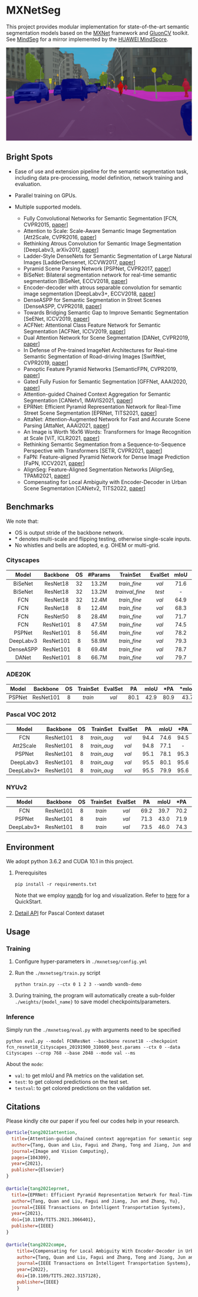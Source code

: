 # MXNetSeg

This project provides modular implementation for state-of-the-art semantic segmentation models based on the [MXNet](https://github.com/apache/incubator-mxnet) framework and [GluonCV](https://github.com/dmlc/gluon-cv) toolkit. See [MindSeg](https://github.com/BebDong/MindSeg) for a mirror implemented by the [HUAWEI MindSpore](https://www.mindspore.cn/en).

![](./demo/demo_citys.png)

## Bright Spots

- Ease of use and extension pipeline for the semantic segmentation task, including data pre-processing, model definition, network training and evaluation.

- Parallel training on GPUs.

- Multiple supported models.

  - Fully Convolutional Networks for Semantic Segmentation [FCN, CVPR2015, [paper](https://www.cv-foundation.org/openaccess/content_cvpr_2015/papers/Long_Fully_Convolutional_Networks_2015_CVPR_paper.pdf)]
  - Attention to Scale: Scale-Aware Semantic Image Segmentation [Att2Scale, CVPR2016, [paper](http://openaccess.thecvf.com/content_cvpr_2016/papers/Chen_Attention_to_Scale_CVPR_2016_paper.pdf)]
  - Rethinking Atrous Convolution for Semantic Image Segmentation [DeepLabv3, arXiv2017, [paper](https://arxiv.org/pdf/1706.05587.pdf)]
  - Ladder-Style DenseNets for Semantic Segmentation of Large Natural Images [LadderDensenet, ICCVW2017, [paper](http://openaccess.thecvf.com/content_ICCV_2017_workshops/papers/w3/Kreso_Ladder-Style_DenseNets_for_ICCV_2017_paper.pdf)]
  - Pyramid Scene Parsing Network [PSPNet, CVPR2017, [paper](http://openaccess.thecvf.com/content_cvpr_2017/papers/Zhao_Pyramid_Scene_Parsing_CVPR_2017_paper.pdf)]
  - BiSeNet: Bilateral segmentation network for real-time semantic segmentation [BiSeNet, ECCV2018, [paper](http://openaccess.thecvf.com/content_ECCV_2018/papers/Changqian_Yu_BiSeNet_Bilateral_Segmentation_ECCV_2018_paper.pdf)]
  - Encoder-decoder with atrous separable convolution for semantic image segmentation [DeepLabv3+, ECCV2018, [paper](http://openaccess.thecvf.com/content_ECCV_2018/papers/Liang-Chieh_Chen_Encoder-Decoder_with_Atrous_ECCV_2018_paper.pdf)]
  - DenseASPP for Semantic Segmentation in Street Scenes [DenseASPP, CVPR2018, [paper](http://openaccess.thecvf.com/content_cvpr_2018/papers/Yang_DenseASPP_for_Semantic_CVPR_2018_paper.pdf)]
  - Towards Bridging Semantic Gap to Improve Semantic Segmentation [SeENet, ICCV2019, [paper](http://openaccess.thecvf.com/content_ICCV_2019/papers/Pang_Towards_Bridging_Semantic_Gap_to_Improve_Semantic_Segmentation_ICCV_2019_paper.pdf)]
  - ACFNet: Attentional Class Feature Network for Semantic Segmentation [ACFNet, ICCV2019, [paper](https://openaccess.thecvf.com/content_ICCV_2019/papers/Zhang_ACFNet_Attentional_Class_Feature_Network_for_Semantic_Segmentation_ICCV_2019_paper.pdf)]
  - Dual Attention Network for Scene Segmentation [DANet, CVPR2019, [paper](https://openaccess.thecvf.com/content_CVPR_2019/papers/Fu_Dual_Attention_Network_for_Scene_Segmentation_CVPR_2019_paper.pdf)]
  - In Defense of Pre-trained ImageNet Architectures for Real-time Semantic Segmentation of Road-driving Images [SwiftNet, CVPR2019, [paper](http://openaccess.thecvf.com/content_CVPR_2019/papers/Orsic_In_Defense_of_Pre-Trained_ImageNet_Architectures_for_Real-Time_Semantic_Segmentation_CVPR_2019_paper.pdf)]
  - Panoptic Feature Pyramid Networks [SemanticFPN, CVPR2019, [paper](https://openaccess.thecvf.com/content_CVPR_2019/papers/Kirillov_Panoptic_Feature_Pyramid_Networks_CVPR_2019_paper.pdf)]
  - Gated Fully Fusion for Semantic Segmentation [GFFNet, AAAI2020, [paper](https://ojs.aaai.org/index.php/AAAI/article/view/6805)]
  - Attention-guided Chained Context Aggregation for Semantic Segmentation [CANetv1, IMAVIS2021, [paper](https://www.sciencedirect.com/science/article/pii/S0262885621002146)]
  - EPRNet: Efficient Pyramid Representation Network for Real-Time Street Scene Segmentation [EPRNet, TITS2021, [paper](https://ieeexplore.ieee.org/document/9384352)]
  - AttaNet: Attention-Augmented Network for Fast and Accurate Scene Parsing [AttaNet, AAAI2021, [paper](https://www.aaai.org/AAAI21Papers/AAAI-103.SongQ.pdf)]
  - An Image is Worth 16x16 Words: Transformers for Image Recognition at Scale [ViT, ICLR2021, [paper](https://arxiv.org/pdf/2010.11929.pdf)]
  - Rethinking Semantic Segmentation from a Sequence-to-Sequence Perspective with Transformers [SETR, CVPR2021, [paper](https://openaccess.thecvf.com/content/CVPR2021/papers/Zheng_Rethinking_Semantic_Segmentation_From_a_Sequence-to-Sequence_Perspective_With_Transformers_CVPR_2021_paper.pdf)]
  - FaPN: Feature-aligned Pyramid Network for Dense Image Prediction [FaPN, ICCV2021, [paper](http://www.shihuahuang.cn/fapn/)]
  - AlignSeg: Feature-Aligned Segmentation Networks [AlignSeg, TPAMI2021, [paper](https://ieeexplore.ieee.org/document/9366388)]
  - Compensating for Local Ambiguity with Encoder-Decoder in Urban Scene Segmentation [CANetv2, TITS2022, [paper](https://ieeexplore.ieee.org/document/9733972)]

## Benchmarks

We note that:

- OS is output stride of the backbone network.
- \* denotes multi-scale and flipping testing, otherwise single-scale inputs.
- No whistles and bells are adopted, e.g. OHEM or multi-grid.

### Cityscapes

|   Model   | Backbone  |  OS  | #Params |    TrainSet     | EvalSet | mIoU | \*mIoU |
| :-------: | :-------: | :--: | :-----: | :-------------: | :-----: | :--: | :----: |
|  BiSeNet  | ResNet18  |  32  |  13.2M  |  *train_fine*   |  *val*  | 71.6 |  74.7  |
|  BiSeNet  | ResNet18  |  32  |  13.2M  | *trainval_fine* | *test*  |  -   |  74.8  |
|    FCN    | ResNet18  |  32  |  12.4M  |  *train_fine*   |  *val*  | 64.9 |  68.1  |
|    FCN    | ResNet18  |  8   |  12.4M  |  *train_fine*   |  *val*  | 68.3 |  69.9  |
|    FCN    | ResNet50  |  8   |  28.4M  |  *train_fine*   |  *val*  | 71.7 |   -    |
|    FCN    | ResNet101 |  8   |  47.5M  |  *train_fine*   |  *val*  | 74.5 |   -    |
|  PSPNet   | ResNet101 |  8   |  56.4M  |  *train_fine*   |  *val*  | 78.2 |  79.5  |
| DeepLabv3 | ResNet101 |  8   |  58.9M  |  *train_fine*   |  *val*  | 79.3 |  80.0  |
| DenseASPP | ResNet101 |  8   |  69.4M  |  *train_fine*   |  *val*  | 78.7 |  79.8  |
|   DANet   | ResNet101 |  8   |  66.7M  |  *train_fine*   |  *val*  | 79.7 |  80.9  |

### ADE20K

| Model  | Backbone  |  OS  | TrainSet | EvalSet |  PA  | mIoU | \*PA | \*mIoU |
| :----: | :-------: | :--: | :------: | :-----: | :--: | :--: | :--: | :----: |
| PSPNet | ResNet101 |  8   | *train*  |  *val*  | 80.1 | 42.9 | 80.9 |  43.7  |

### Pascal VOC 2012

|   Model    | Backbone  |  OS  |  TrainSet   | EvalSet |  PA  | mIoU | \*PA | \*mIoU |
| :--------: | :-------: | :--: | :---------: | :-----: | :--: | :--: | :--: | :----: |
|    FCN     | ResNet101 |  8   | *train_aug* |  *val*  | 94.4 | 74.6 | 94.5 |  75.0  |
| Att2Scale  | ResNet101 |  8   | *train_aug* |  *val*  | 94.8 | 77.1 |  -   |   -    |
|   PSPNet   | ResNet101 |  8   | *train_aug* |  *val*  | 95.1 | 78.1 | 95.3 |  78.5  |
| DeepLabv3  | ResNet101 |  8   | *train_aug* |  *val*  | 95.5 | 80.1 | 95.6 |  80.4  |
| DeepLabv3+ | ResNet101 |  8   | *train_aug* |  *val*  | 95.5 | 79.9 | 95.6 |  80.1  |

### NYUv2

|   Model    | Backbone  |  OS  | TrainSet | EvalSet |  PA  | mIoU | *PA  | *mIoU |
| :--------: | :-------: | :--: | :------: | :-----: | :--: | :--: | :--: | :---: |
|    FCN     | ResNet101 |  8   | *train*  |  *val*  | 69.2 | 39.7 | 70.2 | 41.0  |
|   PSPNet   | ResNet101 |  8   | *train*  |  *val*  | 71.3 | 43.0 | 71.9 | 43.6  |
| DeepLabv3+ | ResNet101 |  8   | *train*  |  *val*  | 73.5 | 46.0 | 74.3 | 47.2  |

## Environment

We adopt python 3.6.2 and CUDA 10.1 in this project.

1. Prerequisites

   ```shell
   pip install -r requirements.txt
   ```

   Note that we employ [wandb](https://github.com/wandb/client) for log and visualization. Refer to [here](https://docs.wandb.ai/quickstart) for a QuickStart.

2. [Detail API](https://github.com/zhanghang1989/detail-api) for Pascal Context dataset

## Usage

### Training

1. Configure hyper-parameters in `./mxnetseg/config.yml`

2. Run the `./mxnetseg/train.py` script

   ```shell
   python train.py --ctx 0 1 2 3 --wandb wandb-demo
   ```

3. During training, the program will automatically create a sub-folder `./weights/{model_name}`  to save model checkpoints/parameters.

### Inference

Simply run the `./mxnetseg/eval.py` with arguments need to be specified

```shell
python eval.py --model FCNResNet --backbone resnet18 --checkpoint fcn_resnet18_Cityscapes_20191900_310600_best.params --ctx 0 --data Cityscapes --crop 768 --base 2048 --mode val --ms
```

About the `mode`:

- `val`: to get mIoU and PA metrics on the validation set.
- `test`: to get colored predictions on the test set.
- `testval`: to get colored predictions on the validation set.

## Citations

Please kindly cite our paper if you feel our codes help in your research.

```BibTex
@article{tang2021attention,
  title={Attention-guided chained context aggregation for semantic segmentation},
  author={Tang, Quan and Liu, Fagui and Zhang, Tong and Jiang, Jun and Zhang, Yu},
  journal={Image and Vision Computing},
  pages={104309},
  year={2021},
  publisher={Elsevier}
}

@article{tang2021eprnet,
  title={EPRNet: Efficient Pyramid Representation Network for Real-Time Street Scene Segmentation},
  author={Tang, Quan and Liu, Fagui and Jiang, Jun and Zhang, Yu},
  journal={IEEE Transactions on Intelligent Transportation Systems},
  year={2021},
  doi={10.1109/TITS.2021.3066401},
  publisher={IEEE}
}

@article{tang2022compe,
	title={Compensating for Local Ambiguity With Encoder-Decoder in Urban Scene Segmentation}, 
	author={Tang, Quan and Liu, Fagui and Zhang, Tong and Jiang, Jun and Zhang, Yu and Zhu, Boyuan and Tang, Xuhao},
	journal={IEEE Transactions on Intelligent Transportation Systems},
	year={2022},
	doi={10.1109/TITS.2022.3157128},
	publisher={IEEE}
	}
```

